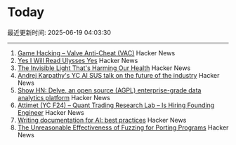 # Today

最近更新时间: 2025-06-19 04:03:30

--- 
1. [Game Hacking – Valve Anti-Cheat (VAC)](https://codeneverdies.github.io/posts/gh-2/) Hacker News
2. [Yes I Will Read Ulysses Yes](https://www.theatlantic.com/magazine/archive/2025/07/zachary-leader-richard-ellmann-james-joyce-review/682907/) Hacker News
3. [The Invisible Light That's Harming Our Health](https://caseorganic.medium.com/the-invisible-light-thats-harming-our-health-and-how-we-can-light-things-better-d3916de90521) Hacker News
4. [Andrej Karpathy's YC AI SUS talk on the future of the industry](https://www.donnamagi.com/articles/karpathy-yc-talk) Hacker News
5. [Show HN: Delve, an open source (AGPL) enterprise-grade data analytics platform](https://github.com/iLoveTux/delve) Hacker News
6. [Attimet (YC F24) – Quant Trading Research Lab – Is Hiring Founding Engineer](https://www.ycombinator.com/companies/attimet/jobs/b1w9pjE-founding-engineer) Hacker News
7. [Writing documentation for AI: best practices](https://docs.kapa.ai/improving/writing-best-practices) Hacker News
8. [The Unreasonable Effectiveness of Fuzzing for Porting Programs](https://rjp.io/blog/2025-06-17-unreasonable-effectiveness-of-fuzzing) Hacker News
